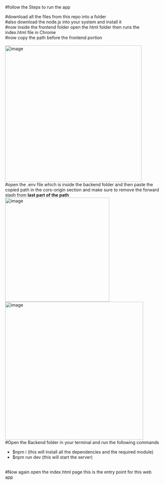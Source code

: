 #follow the Steps to run the app 


#download all the files from this repo into a folder
<br>
#also download the node.js into your system and install it
<br>
#now inside the frontend folder open the html folder then runs the index.html file in Chrome
<br>
#now copy the path before the frontend portion  
<br>
<img width="443" alt="image" src="https://github.com/user-attachments/assets/41b6670f-93b1-4825-b1f6-b111b4a97c9e">
<br>
#open the .env file which is inside the backend folder and then paste the copied path in the cors-origin section and make sure to remove the forward slash from <strong>last part of the path</strong>
<br>
<img width="338" alt="image" src="https://github.com/user-attachments/assets/9beab419-a90c-4d62-9b32-4e6ce5630c30">
<br>
<img width="448" alt="image" src="https://github.com/user-attachments/assets/e1916c1a-2a9f-49f6-b6c1-648ceb9af7fa">
<br>
#Open the Backend folder in your terminal and run the following commands
   - $npm i (this will install all the dependencies and the required module)
   - $npm run dev (this will start the server)
<br>
#Now again open the index.html page this is the entry point for this web app

 
     




